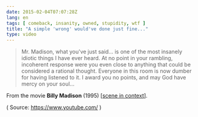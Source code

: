 ```yaml
---
date: 2015-02-04T07:07:28Z
lang: en
tags: [ comeback, insanity, owned, stupidity, wtf ]
title: "A simple 'wrong' would've done just fine..."
type: video
---
```


> Mr. Madison, what you've just said... is one of the most insanely
> idiotic things I have ever heard. At no point in your rambling,
> incoherent response were you even close to anything that could be
> considered a rational thought. Everyone in this room is now dumber for
> having listened to it. I award you no points, and may God have mercy
> on your soul...

From the movie **Billy Madison** (1995) [[scene in context](https://www.youtube.com/watch?v=Ec7rCsNFn30)].

( Source: <https://www.youtube.com/> )

